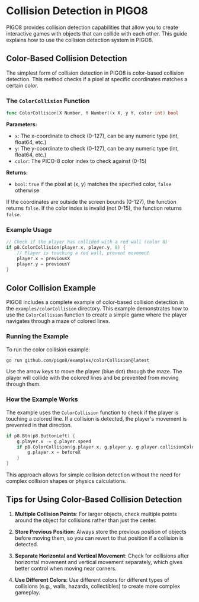 # Collision Detection in PIGO8

PIGO8 provides collision detection capabilities that allow you to create interactive games with objects that can collide with each other. This guide explains how to use the collision detection system in PIGO8.

## Color-Based Collision Detection

The simplest form of collision detection in PIGO8 is color-based collision detection. This method checks if a pixel at specific coordinates matches a certain color.

### The `ColorCollision` Function

```go
func ColorCollision[X Number, Y Number](x X, y Y, color int) bool
```

**Parameters:**

- `x`: The x-coordinate to check (0-127), can be any numeric type (int, float64, etc.)
- `y`: The y-coordinate to check (0-127), can be any numeric type (int, float64, etc.)
- `color`: The PICO-8 color index to check against (0-15)

**Returns:**

- `bool`: `true` if the pixel at (x, y) matches the specified color, `false` otherwise

If the coordinates are outside the screen bounds (0-127), the function returns `false`.
If the color index is invalid (not 0-15), the function returns `false`.

### Example Usage

```go
// Check if the player has collided with a red wall (color 8)
if p8.ColorCollision(player.x, player.y, 8) {
    // Player is touching a red wall, prevent movement
    player.x = previousX
    player.y = previousY
}
```

## Color Collision Example

PIGO8 includes a complete example of color-based collision detection in the `examples/colorCollision` directory. This example demonstrates how to use the `ColorCollision` function to create a simple game where the player navigates through a maze of colored lines.

### Running the Example

To run the color collision example:

```bash
go run github.com/pigo8/examples/colorCollision@latest
```

Use the arrow keys to move the player (blue dot) through the maze. The player will collide with the colored lines and be prevented from moving through them.

### How the Example Works

The example uses the `ColorCollision` function to check if the player is touching a colored line. If a collision is detected, the player's movement is prevented in that direction.

```go
if p8.Btn(p8.ButtonLeft) {
    g.player.x -= g.player.speed
    if p8.ColorCollision(g.player.x, g.player.y, g.player.collisionColor) {
        g.player.x = beforeX
    }
}
```

This approach allows for simple collision detection without the need for complex collision shapes or physics calculations.

## Tips for Using Color-Based Collision Detection

1. **Multiple Collision Points**: For larger objects, check multiple points around the object for collisions rather than just the center.

2. **Store Previous Position**: Always store the previous position of objects before moving them, so you can revert to that position if a collision is detected.

3. **Separate Horizontal and Vertical Movement**: Check for collisions after horizontal movement and vertical movement separately, which gives better control when moving near corners.

4. **Use Different Colors**: Use different colors for different types of collisions (e.g., walls, hazards, collectibles) to create more complex gameplay.
